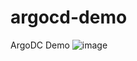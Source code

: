 # argocd-demo
ArgoDC Demo
![image](https://user-images.githubusercontent.com/15318359/132661914-a11a5c95-71e5-4b84-b4d7-fd386625f6e4.png)
